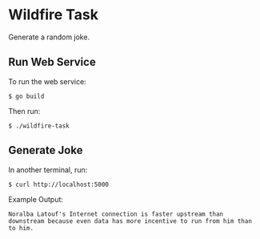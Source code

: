# Wildfire Task
Generate a random joke.
## Run Web Service
To run the web service:
```
$ go build
```
Then run:
```
$ ./wildfire-task
```

## Generate Joke
In another terminal, run:
```
$ curl http://localhost:5000
```
Example Output:
```
Noralba Latouf's Internet connection is faster upstream than downstream because even data has more incentive to run from him than to him.
```